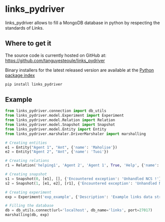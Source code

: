 # links_pydriver

links_pydriver allows to fill a MongoDB database in python by respecting the standards of Links.

## Where to get it
The source code is currently hosted on GitHub at:
https://github.com/tanguyesteoule/links_pydriver

Binary installers for the latest released version are available at the [Python
package index](https://pypi.org/project/links_pydriver)
```sh
pip install links_pydriver
```

## Example

```py
from links_pydriver.connection import db_utils
from links_pydriver.model.Experiment import Experiment
from links_pydriver.model.Relation import Relation
from links_pydriver.model.Snapshot import Snapshot
from links_pydriver.model.Entity import Entity
from links_pydriver.marshaler.DriverMarshaler import marshalling

# Creating entities
e1 = Entity("Agent 1", "Ant", {'name': 'Maholise'})
e2 = Entity("Agent 2", "Ant", {'name': 'Tuoi'})

# Creating relations
r1 = Relation('helping1', 'Agent 2', 'Agent 1', True, 'Help', {'name': 'Helping 1'})

# Creating snapshot
s1 = Snapshot(0, [e1], [], {'Encountered exception': 'Unhandled NCS !'})
s2 = Snapshot(1, [e1, e2], [r1], {'Encountered exception': 'Unhandled NCS !'})

# Creating experiment
exp = Experiment('exp_example', {'Description': 'Example links data structure'}, [s1, s2])

# Filling the database
db = db_utils.connect(url='localhost', db_name='links', port=27017)
marshalling(db, exp)
```